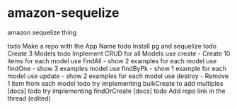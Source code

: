 # amazon-sequelize
amazon sequelize thing


todo Make a repo with the App Name
todo Install pg and sequelize
todo Create 3 Models
todo Implement CRUD for all Models
use create - Create 10 items for each model
use findAll  - show 2 examples for each model
use findOne - show 3 examples model
use findByPk  - show 1 example for each model
use update - show 2 examples for each model
use destroy - Remove 1 item from each model
todo try implementing bulkCreate to add multiples [docs]
todo try implementing findOrCreate [docs]
todo Add repo link in the thread (edited) 
